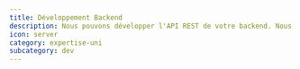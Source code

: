 ```yaml
---
title: Développement Backend
description: Nous pouvons développer l'API REST de votre backend. Nous utilisons une stack backend s'appuyant sur Apache Camel et Elastic.
icon: server
category: expertise-uni
subcategory: dev
---
```

